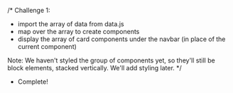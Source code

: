 /*
Challenge 1:

- import the array of data from data.js
- map over the array to create <Card /> components
- display the array of card components under the navbar
  (in place of the current <Card /> component)

Note: We haven't styled the group of components yet, so they'll
still be block elements, stacked vertically. We'll add styling later.
*/
* Complete!